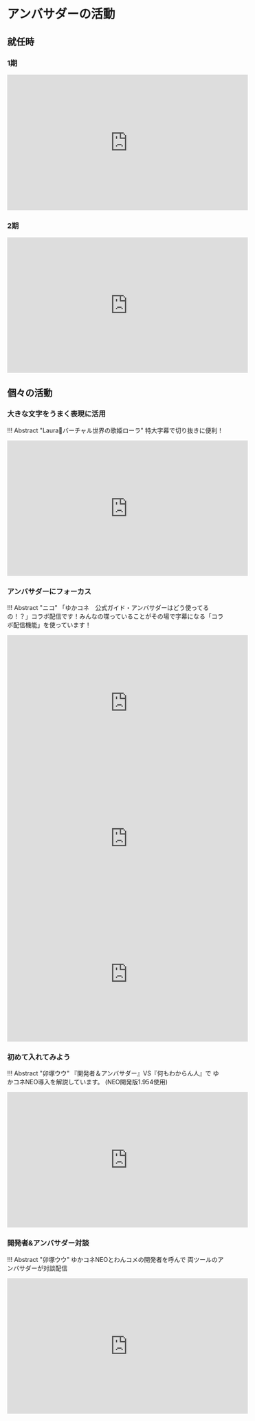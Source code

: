 # アンバサダーの活動

## 就任時

### 1期
<iframe width="560" height="315" src="https://www.youtube.com/embed/JUXKfQOZ1FE?start=1548" title="YouTube video player" frameborder="0" allow="accelerometer; autoplay; clipboard-write; encrypted-media; gyroscope; picture-in-picture" allowfullscreen></iframe>

### 2期
<iframe width="560" height="315" src="https://www.youtube.com/embed/JJR9Nea9fOo" title="YouTube video player" frameborder="0" allow="accelerometer; autoplay; clipboard-write; encrypted-media; gyroscope; picture-in-picture; web-share" allowfullscreen></iframe>

## 個々の活動

### 大きな文字をうまく表現に活用

!!! Abstract "Laura💫バーチャル世界の歌姫ローラ"
    特大字幕で切り抜きに便利！

<iframe width="560" height="315" src="https://www.youtube.com/embed/MGWhGmCus5U" title="YouTube video player" frameborder="0" allow="accelerometer; autoplay; clipboard-write; encrypted-media; gyroscope; picture-in-picture" allowfullscreen></iframe>

### アンバサダーにフォーカス

!!! Abstract "ニコ"
    「ゆかコネ　公式ガイド・アンバサダーはどう使ってるの！？」コラボ配信です！みんなの喋っていることがその場で字幕になる「コラボ配信機能」を使っています！

<iframe width="560" height="315" src="https://www.youtube.com/embed/1kRo6xp12lw" title="YouTube video player" frameborder="0" allow="accelerometer; autoplay; clipboard-write; encrypted-media; gyroscope; picture-in-picture" allowfullscreen></iframe>

<iframe width="560" height="315" src="https://www.youtube.com/embed/Muk1pwmzbOE" title="YouTube video player" frameborder="0" allow="accelerometer; autoplay; clipboard-write; encrypted-media; gyroscope; picture-in-picture" allowfullscreen></iframe>

<iframe width="560" height="315" src="https://www.youtube.com/embed/h1Pp3vP_Xvs" title="YouTube video player" frameborder="0" allow="accelerometer; autoplay; clipboard-write; encrypted-media; gyroscope; picture-in-picture" allowfullscreen></iframe>

### 初めて入れてみよう

!!! Abstract "卯塚ウウ"
    『開発者＆アンバサダー』VS『何もわからん人』で
    ゆかコネNEO導入を解説しています。
    (NEO開発版1.954使用)

<iframe width="560" height="315" src="https://www.youtube.com/embed/cG1G6YywQLY" title="YouTube video player" frameborder="0" allow="accelerometer; autoplay; clipboard-write; encrypted-media; gyroscope; picture-in-picture" allowfullscreen></iframe>

### 開発者&アンバサダー対談

!!! Abstract "卯塚ウウ"
    ゆかコネNEOとわんコメの開発者を呼んで
    両ツールのアンバサダーが対談配信

<iframe width="560" height="315" src="https://www.youtube.com/embed/wMbFaHm2RWo" title="YouTube video player" frameborder="0" allow="accelerometer; autoplay; clipboard-write; encrypted-media; gyroscope; picture-in-picture" allowfullscreen></iframe>

